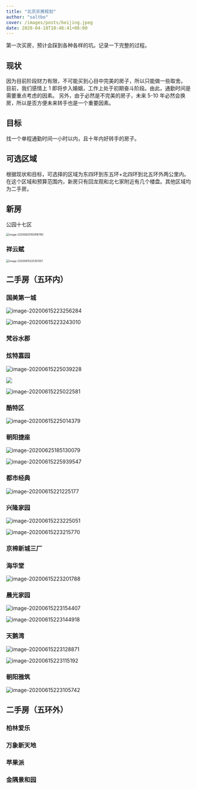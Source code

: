 ```yaml
---
title: "北京买房规划"
author: "saltbo"
cover: /images/posts/beijing.jpeg
date: 2020-04-18T10:48:41+08:00
---
```


第一次买房，预计会踩到各种各样的坑。记录一下完整的过程。

<!-- more -->

## 现状

因为目前阶段财力有限，不可能买到心目中完美的房子，所以只能做一些取舍。
目前，我们感情上 1 即将步入婚姻，工作上处于初期奋斗阶段。由此，通勤时间是需要重点考虑的因素。 另外，由于必然是不完美的房子，未来 5-10 年必然会换房，所以是否方便未来转手也是一个重要因素。

## 目标

找一个单程通勤时间一小时以内，且十年内好转手的房子。

## 可选区域

根据现状和目标，可选择的区域为东四环到东五环+北四环到北五环外两公里内。
在这个区域和预算范围内，新房只有回龙观和北七家附近有几个楼盘。其他区域均为二手房。

## 新房

公园十七区

<img src="https://static.saltbo.cn/images/2020-06/URp46zdHmOZAKey.png" alt="image-20200625183916790" style="zoom: 50%;" />

### 祥云赋

<img src="https://static.saltbo.cn/images/2020-06/DG7tIAvoPguTLh6.png" alt="image-20200615225301351" style="zoom:50%;" />

## 二手房（五环内）

### 国美第一城

![image-20200615223256284](https://static.saltbo.cn/images/2020-06/98xXSDawPom74Hz.png)

![image-20200615223243010](https://static.saltbo.cn/images/2020-06/uzLDJF5iMCqk8YW.png)

### 梵谷水郡

### 炫特嘉园

![image-20200615225039228](https://static.saltbo.cn/images/2020-06/9xFjydYfT5PGgco.png)

![](https://static.saltbo.cn/images/2020-06/jzP4p9ANdKUvr51.png)

![image-20200615225022581](https://static.saltbo.cn/images/2020-06/RYJzeAaStKMPoI1.png)

### 酷特区

![image-20200615225014379](https://static.saltbo.cn/images/2020-06/UTDn9Wy3gkqfIKo.png)

### 朝阳捷座

![image-20200625185130079](https://static.saltbo.cn/images/2020-06/jA3NRICrHayZUep.png)

![image-20200615225939547](https://static.saltbo.cn/images/2020-06/HFSsWZuezODkqKw.png)

### 都市经典

![image-20200615221225177](https://static.saltbo.cn/images/2020-06/ian7Wp8YPJeSzqV.png)

### 兴隆家园

![image-20200615223225051](https://static.saltbo.cn/images/2020-06/qHl6FeKcLJb1kWC.png)

![image-20200615223215770](https://static.saltbo.cn/images/2020-06/OBpKXkztf3e8ZcF.png)

### 京棉新城三厂

### 海华堂

![image-20200615223201788](https://static.saltbo.cn/images/2020-06/JSXk92sqHKbI5cv.png)

### 晨光家园

![image-20200615223154407](https://static.saltbo.cn/images/2020-06/pZikhO2qG5dTD4J.png)

![image-20200615223144918](https://static.saltbo.cn/images/2020-06/A7LdvRapwcn3esV.png)

### 天鹅湾

![image-20200615223128871](https://static.saltbo.cn/images/2020-06/5hkoPZrDzSdjbIw.png)

![image-20200615223115192](https://static.saltbo.cn/images/2020-06/ljeJZMIUmab62sW.png)

### 朝阳雅筑

![image-20200615223105742](https://static.saltbo.cn/images/2020-06/gxY4H6DVzIcXvEB.png)

## 二手房（五环外）

### 柏林爱乐

### 万象新天地

### 苹果派

### 金隅景和园

###

